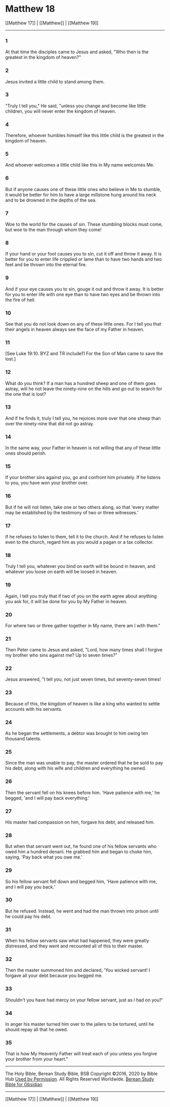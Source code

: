 # Matthew 18

[[Matthew 17]] | [[Matthew]] | [[Matthew 19]]

---

### 1
At that time the disciples came to Jesus and asked, "Who then is the greatest in the kingdom of heaven?"

### 2
Jesus invited a little child to stand among them.

### 3
"Truly I tell you," He said, "unless you change and become like little children, you will never enter the kingdom of heaven.

### 4
Therefore, whoever humbles himself like this little child is the greatest in the kingdom of heaven.

### 5
And whoever welcomes a little child like this in My name welcomes Me.

### 6
But if anyone causes one of these little ones who believe in Me to stumble, it would be better for him to have a large millstone hung around his neck and to be drowned in the depths of the sea.

### 7
Woe to the world for the causes of sin. These stumbling blocks must come, but woe to the man through whom they come!

### 8
If your hand or your foot causes you to sin, cut it off and throw it away. It is better for you to enter life crippled or lame than to have two hands and two feet and be thrown into the eternal fire.

### 9
And if your eye causes you to sin, gouge it out and throw it away. It is better for you to enter life with one eye than to have two eyes and be thrown into the fire of hell.

### 10
See that you do not look down on any of these little ones. For I tell you that their angels in heaven always see the face of my Father in heaven.

### 11
<span class="bsb_footnote">[See Luke 19:10. BYZ and TR include11 For the Son of Man came to save the lost.]</span>

### 12
What do you think? If a man has a hundred sheep and one of them goes astray, will he not leave the ninety-nine on the hills and go out to search for the one that is lost?

### 13
And if he finds it, truly I tell you, he rejoices more over that one sheep than over the ninety-nine that did not go astray.

### 14
In the same way, your Father in heaven is not willing that any of these little ones should perish.

### 15
If your brother sins against you, go and confront him privately. If he listens to you, you have won your brother over.

### 16
But if he will not listen, take one or two others along, so that 'every matter may be established by the testimony of two or three witnesses.'

### 17
If he refuses to listen to them, tell it to the church. And if he refuses to listen even to the church, regard him as you would a pagan or a tax collector.

### 18
Truly I tell you, whatever you bind on earth will be bound in heaven, and whatever you loose on earth will be loosed in heaven.

### 19
Again, I tell you truly that if two of you on the earth agree about anything you ask for, it will be done for you by My Father in heaven.

### 20
For where two or three gather together in My name, there am I with them."

### 21
Then Peter came to Jesus and asked, "Lord, how many times shall I forgive my brother who sins against me? Up to seven times?"

### 22
Jesus answered, "I tell you, not just seven times, but seventy-seven times!

### 23
Because of this, the kingdom of heaven is like a king who wanted to settle accounts with his servants.

### 24
As he began the settlements, a debtor was brought to him owing ten thousand talents.

### 25
Since the man was unable to pay, the master ordered that he be sold to pay his debt, along with his wife and children and everything he owned.

### 26
Then the servant fell on his knees before him. 'Have patience with me,' he begged, 'and I will pay back everything.'

### 27
His master had compassion on him, forgave his debt, and released him.

### 28
But when that servant went out, he found one of his fellow servants who owed him a hundred denarii. He grabbed him and began to choke him, saying, 'Pay back what you owe me.'

### 29
So his fellow servant fell down and begged him, 'Have patience with me, and I will pay you back.'

### 30
But he refused. Instead, he went and had the man thrown into prison until he could pay his debt.

### 31
When his fellow servants saw what had happened, they were greatly distressed, and they went and recounted all of this to their master.

### 32
Then the master summoned him and declared, 'You wicked servant! I forgave all your debt because you begged me.

### 33
Shouldn't you have had mercy on your fellow servant, just as I had on you?'

### 34
In anger his master turned him over to the jailers to be tortured, until he should repay all that he owed.

### 35
That is how My Heavenly Father will treat each of you unless you forgive your brother from your heart."

---

The Holy Bible, Berean Study Bible, BSB
Copyright ©2016, 2020 by Bible Hub
[Used by Permission](https://berean.bible/terms.htm). All Rights Reserved Worldwide.
[Berean Study Bible for Obsidian](https://github.com/gapmiss/berean-study-bible-for-obsidian)

---

[[Matthew 17]] | [[Matthew]] | [[Matthew 19]]

